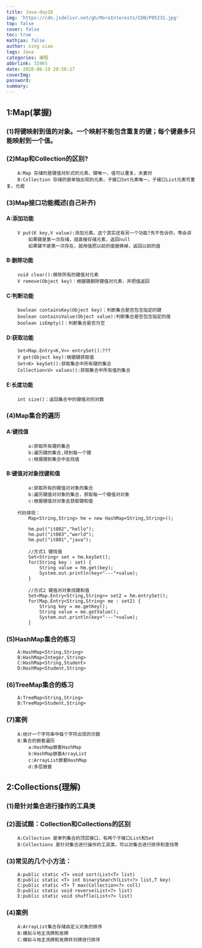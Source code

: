 ```yaml
---
title: Java-day18
img: 'https://cdn.jsdelivr.net/gh/MoreInterests/CDN/P05231.jpg'
top: false
cover: false
toc: true
mathjax: false
author: xing xiao
tags: Java
categories: 编程
abbrlink: 31965
date: 2020-06-19 20:56:17
coverImg:
password:
summary:
---
```

## 1:Map(掌握)
###	(1)将键映射到值的对象。一个映射不能包含重复的键；每个键最多只能映射到一个值。 
###	(2)Map和Collection的区别?
		A:Map 存储的是键值对形式的元素，键唯一，值可以重复。夫妻对
		B:Collection 存储的是单独出现的元素，子接口Set元素唯一，子接口List元素可重复。光棍
###	(3)Map接口功能概述(自己补齐)
####		A:添加功能
		V put(K key,V value):添加元素。这个其实还有另一个功能?先不告诉你，等会讲
 			如果键是第一次存储，就直接存储元素，返回null
 			如果键不是第一次存在，就用值把以前的值替换掉，返回以前的值
####		B:删除功能
 		void clear():移除所有的键值对元素
 		V remove(Object key)：根据键删除键值对元素，并把值返回
####		C:判断功能
 		boolean containsKey(Object key)：判断集合是否包含指定的键
  		boolean containsValue(Object value):判断集合是否包含指定的值
  		boolean isEmpty()：判断集合是否为空
####		D:获取功能
 		Set<Map.Entry<K,V>> entrySet():???
 		V get(Object key):根据键获取值
 		Set<K> keySet():获取集合中所有键的集合
 		Collection<V> values():获取集合中所有值的集合
####		E:长度功能
        int size()：返回集合中的键值对的对数
###	(4)Map集合的遍历
####		A:键找值
			a:获取所有键的集合
			b:遍历键的集合,得到每一个键
			c:根据键到集合中去找值
		
####		B:键值对对象找键和值
			a:获取所有的键值对对象的集合
			b:遍历键值对对象的集合，获取每一个键值对对象
			c:根据键值对对象去获取键和值
			
		代码体现：
			Map<String,String> hm = new HashMap<String,String>();
			
			hm.put("it002","hello");
			hm.put("it003","world");
			hm.put("it001","java");
			
			//方式1 键找值
			Set<String> set = hm.keySet();
			for(String key : set) {
				String value = hm.get(key);
				System.out.println(key+"---"+value);
			}
			
			//方式2 键值对对象找键和值
			Set<Map.Entry<String,String>> set2 = hm.entrySet();
			for(Map.Entry<String,String> me : set2) {
				String key = me.getKey();
				String value = me.getValue();
				System.out.println(key+"---"+value);
			}
###	(5)HashMap集合的练习
		A:HashMap<String,String>
		B:HashMap<Integer,String>
		C:HashMap<String,Student>
		D:HashMap<Student,String>
###	(6)TreeMap集合的练习		
		A:TreeMap<String,String>
		B:TreeMap<Student,String>
###	(7)案例
		A:统计一个字符串中每个字符出现的次数
		B:集合的嵌套遍历
			a:HashMap嵌套HashMap
			b:HashMap嵌套ArrayList
			c:ArrayList嵌套HashMap
			d:多层嵌套
			
## 2:Collections(理解)	
###	(1)是针对集合进行操作的工具类
###	(2)面试题：Collection和Collections的区别
		A:Collection 是单列集合的顶层接口，有两个子接口List和Set
		B:Collections 是针对集合进行操作的工具类，可以对集合进行排序和查找等
###	(3)常见的几个小方法：
		A:public static <T> void sort(List<T> list)
		B:public static <T> int binarySearch(List<?> list,T key)
		C:public static <T> T max(Collection<?> coll)
		D:public static void reverse(List<?> list)
		E:public static void shuffle(List<?> list)
###	(4)案例
		A:ArrayList集合存储自定义对象的排序
		B:模拟斗地主洗牌和发牌
		C:模拟斗地主洗牌和发牌并对牌进行排序
